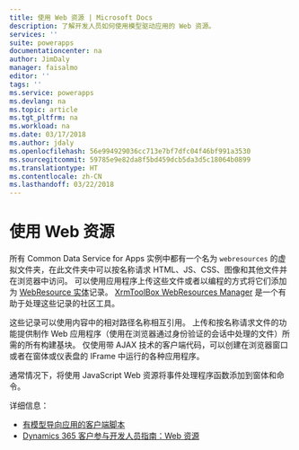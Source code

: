 ```yaml
---
title: 使用 Web 资源 | Microsoft Docs
description: 了解开发人员如何使用模型驱动应用的 Web 资源。
services: ''
suite: powerapps
documentationcenter: na
author: JimDaly
manager: faisalmo
editor: ''
tags: ''
ms.service: powerapps
ms.devlang: na
ms.topic: article
ms.tgt_pltfrm: na
ms.workload: na
ms.date: 03/17/2018
ms.author: jdaly
ms.openlocfilehash: 56e994929036cc713e7bf7dfc04f46bf991a3530
ms.sourcegitcommit: 59785e9e82da8f5bd459dcb5da3d5c18064b0899
ms.translationtype: HT
ms.contentlocale: zh-CN
ms.lasthandoff: 03/22/2018
---
```

# <a name="use-web-resources"></a>使用 Web 资源

所有 Common Data Service for Apps 实例中都有一个名为 `webresources` 的虚拟文件夹，在此文件夹中可以按名称请求 HTML、JS、CSS、图像和其他文件并在浏览器中访问。 可以使用应用程序上传这些文件或者以编程的方式将它们添加为 [WebResource 实体](../common-data-service/reference/entities/webresource.md)记录。 [XrmToolBox WebResources Manager](https://www.xrmtoolbox.com/plugins/MsCrmTools.WebResourcesManager/) 是一个有助于处理这些记录的社区工具。

这些记录可以使用内容中的相对路径名称相互引用。 上传和按名称请求文件的功能提供制作 Web 应用程序（使用在浏览器通过身份验证的会话中处理的文件）所需的所有构建基块。 仅使用带 AJAX 技术的客户端代码，可以创建在浏览器窗口或者在窗体或仪表盘的 IFrame 中运行的各种应用程序。 

通常情况下，将使用 JavaScript Web 资源将事件处理程序函数添加到窗体和命令。

详细信息：
- [有模型导向应用的客户端脚本](client-scripting.md)
- [Dynamics 365 客户参与开发人员指南：Web 资源](/dynamics365/customer-engagement/developer/web-resources)
